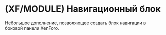 # (XF/MODULE) Навигационный блок
Небольшое дополнение, позволяющее создать блок навигации в боковой панели XenForo.
